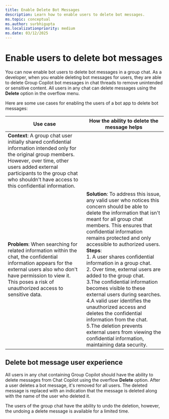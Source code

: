 ```yaml
---
title: Enable Delete Bot Messages
description: Learn how to enable users to delete bot messages.
ms.topic: conceptual
ms.author: surbhigupta
ms.localizationpriority: medium
ms.date: 03/12/2025
---
```


# Enable users to delete bot messages

You can now enable bot users to delete bot messages in a group chat. As a developer, when you enable deleting bot messages for users, they are able to delete Group Copilot bot messages in chat threads to remove unintended or sensitive content. All users in any chat can delete messages using the **Delete** option in the overflow menu.

Here are some use cases for enabling the users of a bot app to delete bot messages:

| Use case | How the ability to delete the message helps |
| --- | --- |
| **Context**: A group chat user initially shared confidential information intended only for the original group members. However, over time, other users added external participants to the group chat who shouldn't have access to this confidential information. <br>
**Problem**: When searching for related information within the chat, the confidential information appears for the external users also who don't have permission to view it. This poses a risk of unauthorized access to sensitive data. | **Solution**: To address this issue, any valid user who notices this concern should be able to delete the information that isn't meant for all group chat members. This ensures that confidential information remains protected and only accessible to authorized users. <br> **Steps**: <br> 1. A user shares confidential information in a group chat. <br> 2. Over time, external users are added to the group chat. <br> 3.The confidential information becomes visible to these external users during searches. <br> 4.A valid user identifies the unauthorized access and deletes the confidential information from the chat. <br> 5.The deletion prevents external users from viewing the confidential information, maintaining data security. |

## Delete bot message user experience

All users in any chat containing Group Copilot should have the ability to delete messages from Chat Copilot using the overflow **Delete** option. After a user deletes a bot message, it's removed for all users. The deleted message is replaced with an indication that the message is deleted along with the name of the user who deleted it.

The users of the group chat have the ability to undo the deletion, however, the undoing a delete message is available for a limited time.

